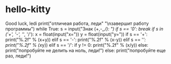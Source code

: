 # hello-kitty
Good luck, ledi
print("отличеая работа, леди"
      "\nзавершит работу программы")
while True:
    s = input("Знак (+,-,*,/): ")
    if s == '0':
        break
    if s in ('+', '-', '*', '/'):
        x = float(input("x="))
        y = float(input("y="))
        if s == '+':
            print("%.2f" % (x+y))
        elif s == '-':
            print("%.2f" % (x-y))
        elif s == '*':
            print("%.2f" % (x*y))
        elif s == '/':
            if y != 0:
                print("%.2f" % (x/y))
            else:
                print("попробуйте не делить на ноль, леди!")
    else:
        print("попробуйте еще раз, леди!")
